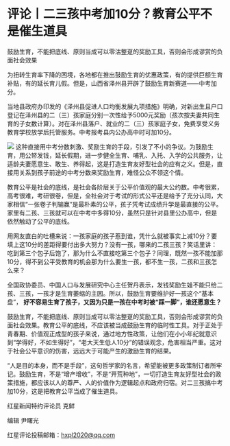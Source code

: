 # 评论丨二三孩中考加10分？教育公平不是催生道具

鼓励生育，不能把底线、原则当成可以零沽整趸的奖励工具，否则会形成谬赏的负面社会效果

为扭转生育率下降的困境，各地都在推出鼓励生育的优惠政策，有的提供巨额生育补贴，有的延长育儿假。但是，山西省泽州县开辟了鼓励生育新赛道——中考加分。

当地县政府办印发的《泽州县促进人口均衡发展九项措施》明确，对新出生且户口登记在泽州县的二（三）孩家庭分别一次性给予5000元奖励（孩次按夫妻共同生育的子女数计算）。对在泽州县落户、就业的二（三）孩家庭子女，免费享受义务教育学校放学后托管服务。中考报考县内公办高中时可加10分。

![](https://inews.gtimg.com/om_bt/OPEngR5LKXCjARqf7-IhOTZPLcxVPBYC9W6ze77s5mNiMAA/1000)
这种直接用中考分数刺激、奖励生育的手段，引发了不小的争议。为鼓励生育，用公帑发钱，延长假期，进一步健全生育、哺乳、入托、入学的公共服务，让适龄夫妻愿意生、敢生、养得起，这是打造生育友好型社会的应有之义。但是，直接用关系到孩子前途的中考分数来奖励生育，难怪公众不领这个情。

教育公平是社会的底线，是社会各阶层关于公平价值观的最大公约数。中考很累，高考很难，考研很卷，但是，全社会对于考试的形式公平还是给予了充分认同，大家相信“一张卷子判输赢”是最朴素的公平，孩子凭考试成绩升学是最直接的公平。家里有二孩、三孩就可以在中考中多得10分，虽然只是针对县里公办高中，但是依然触动了公平的底线。

用网友直白的吐槽来说：一孩家庭的孩子惹到谁，凭什么就被事实上减10分？要填上这10分的差距得要付出多大努力？没有一孩，哪来的二孩三孩？笑话里讲：吃到第三个包子后饱了，那为什么不直接吃第三个包子？同理，既然一孩不能加那10分，得不到公平受教育的机会那为什么要生一孩，都不生一孩，二孩和三孩怎么来？

全国政协委员、中国人口与发展研究中心主任贺丹表示，发钱奖励生娃不能只给二孩、三孩，一孩才是生育萎缩的主因。所以，鼓励生育要维护好一孩这个“基本盘”，
**好不容易生育了孩子，又因为只是一孩在中考时被“踩一脚”，谁还愿意生？**

鼓励生育，不能把底线、原则当成可以零沽整趸的奖励工具，否则会形成谬赏的负面社会效果。教育公平的底线，不应该被当成鼓励生育的临时性工具。对于正处于青春期、价值观正成型的孩子来说，通过地方性政策，让他们在小小年纪就意识到“学得好，不如生得好”，“老大天生低人10分”的错误观念，危害相当严重。这对于社会公平意识的伤害，远远大于可能产生的激励生育的结果。

“人是目的本身，而不是手段”，这句哲学家的名言，希望能被更多政策制订者所牢记。鼓励生育，不是“增产增收”，不是“开荒种地”，一切打造生育友好型社会的政策措施，都应该以人的尊严、人的价值作为逻辑起点和政府归宿。对二三孩搞中考加10分，这是把教育公平当成了催生道具。

红星新闻特约评论员 克鲜

编辑 尹曙光

红星评论投稿邮箱：hxpl2020@qq.com

